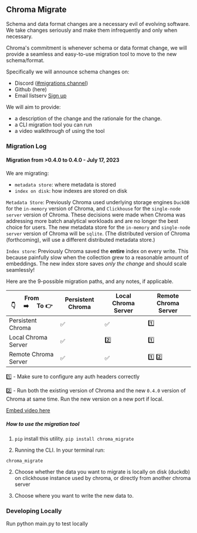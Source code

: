 ## Chroma Migrate

Schema and data format changes are a necessary evil of evolving software. We take changes seriously and make them infrequently and only when necessary.

Chroma's commitment is whenever schema or data format change, we will provide a seamless and easy-to-use migration tool to move to the new schema/format. 

Specifically we will announce schema changes on:
- Discord ([#migrations channel](https://discord.com/channels/1073293645303795742/1129286514845691975))
- Github (here)
- Email listserv [Sign up](https://airtable.com/shrHaErIs1j9F97BE)

We will aim to provide:
- a description of the change and the rationale for the change.
- a CLI migration tool you can run
- a video walkthrough of using the tool

### Migration Log

#### Migration from >0.4.0 to 0.4.0 - July 17, 2023

We are migrating:
- `metadata store`: where metadata is stored
- `index on disk`: how indexes are stored on disk

`Metadata Store`: Previously Chroma used underlying storage engines `DuckDB` for the `in-memory` version of Chroma, and `Clickhouse` for the `single-node server` version of Chroma. These decisions were made when Chroma was addressing more batch analytical workloads and are no longer the best choice for users. The new metadata store for the `in-memory` and `single-node server` version of Chroma will be `sqlite`. (The distributed version of Chroma (forthcoming), will use a different distributed metadata store.)

`Index store`: Previously Chroma saved the **entire** index on every write. This because painfully slow when the collection grew to a reasonable amount of embeddings. The new index store saves *only the change* and should scale seamlessly! 

Here are the 9-possible migration paths, and any notes, if applicable.

| From 👇&nbsp;&nbsp;&nbsp;&nbsp;&nbsp;➡️&nbsp;&nbsp;&nbsp;&nbsp;&nbsp;To 👉 | Persistent Chroma | Local Chroma Server | Remote Chroma Server |
| -------- | -------- | -------- | -------- |
| Persistent Chroma | ✅ | ✅ | 1️⃣ |
| Local Chroma Server| ✅| 2️⃣| 1️⃣|
| Remote Chroma Server| ✅| ✅| 1️⃣ 2️⃣|

1️⃣ - Make sure to configure any auth headers correctly

2️⃣ - Run both the existing version of Chroma and the new `0.4.0` version of Chroma at same time. Run the new version on a new port if local.

[Embed video here]()

##### How to use the migration tool

1. `pip` install this utility. `pip install chroma_migrate`

1. Running the CLI. In your terminal run:

```
chroma_migrate
```

2. Choose whether the data you want to migrate is locally on disk (duckdb) on  clickhouse instance used by chroma, or directly from another chroma server

3. Choose where you want to write the new data to. 

### Developing Locally
Run python main.py to test locally

